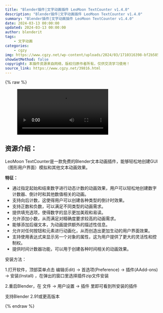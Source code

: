 ```yaml
---
title: "Blender插件|文字动画插件 LeoMoon TextCounter v1.4.0"
description: "Blender插件|文字动画插件 LeoMoon TextCounter v1.4.0"
summary: "Blender插件|文字动画插件 LeoMoon TextCounter v1.4.0"
date: 2024-03-13 00:00:00
updated: 2024-03-13 00:00:00
author: blenderit
tags: 
    - 文字动画
categories:
    - cgzy
img: https://www.cgzy.net/wp-content/uploads/2024/03/1710316398-bf2b585aaeb7a04.webp
showGetMethod: false
copyright: 本插件资源来自网络，版权归原作者所有，仅供交流学习使用！
source_link: https://www.cgzy.net/39816.html
---
```


{% raw %}
<figure class="wp-block-video aligncenter"><video controls src="http://cloud.video.taobao.com/play/u/null/p/1/e/6/t/1/453469143866.mp4"></video></figure><div class="wp-block-pandastudio-title"><div class="title_style_01"><h2 id="h2-0">资源介绍：</h2></div></div><p>LeoMoon TextCounter是一款免费的Blender文本动画插件，能够轻松地创建GUI（图形用户界面）模拟和其他文本动画效果。</p><p><strong>特征：</strong></p><ul>
<li>通过指定起始和结束数字进行动态计数的动画效果，用户可以轻松地创建数字计数器、倒计时和其他数值相关的动画。</li>



<li>支持向后计数，这使得用户可以创建各种类型的倒计时效果。</li>



<li>支持正数和负数，可以满足不同类型的动画需求。</li>



<li>提供填充选项，使得数字的显示更加美观和易读。</li>



<li>允许添加小数，从而满足对精确度要求较高的动画需求。</li>



<li>能够添加后缀文本，为动画提供额外的描述性信息。</li>



<li>允许对任何按钮和元素进行动画化，从而创造出更加生动的用户界面效果。</li>



<li>支持使用表达式来显示另一个对象的属性，这为用户提供了更大的灵活性和控制权。</li>



<li>提供时间计数器功能，可以用于创建各种时间相关的动画效果。</li>
</ul><div class="wp-block-pandastudio-title"><div class="title_style_01"><p>安装方法：</p></div></div><p>1.打开软件，顶部菜单点击 编辑(Edit) → 首选项(Preference) → 插件(AAdd-ons) → 安装(Install) ，在弹出的窗口里选择插件zip文件安装</p><p>2.重启Blender，在 文件 → 用户设置 → 插件 里即可看到所安装的插件</p><div class="wp-block-pandastudio-tips"><div class="tip success "><p>支持Blender 2.91或更高版本</p>
</div></div>
<div style="display: none">cgzy</div>
{% endraw %}